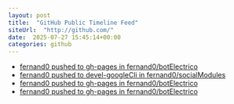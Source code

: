 ```yaml
---
layout: post
title:  "GitHub Public Timeline Feed"
siteUrl:  "http://github.com/"
date:  2025-07-27 15:45:14+00:00
categories: github
---
```

*  [fernand0 pushed to gh-pages in fernand0/botElectrico](https://github.com/fernand0/botElectrico/compare/fab9b3c57d...73757ea9d1)
*  [fernand0 pushed to devel-googleCli in fernand0/socialModules](https://github.com/fernand0/socialModules/compare/f0d88ef9d7...de195716a0)
*  [fernand0 pushed to gh-pages in fernand0/botElectrico](https://github.com/fernand0/botElectrico/compare/c49b39f707...f9db96fe54)
*  [fernand0 pushed to gh-pages in fernand0/botElectrico](https://github.com/fernand0/botElectrico/compare/746bdbfc57...e99badbb95)
